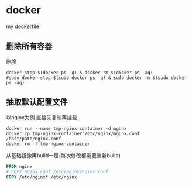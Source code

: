 # docker
my dockerfile

## 删除所有容器
删除
```shell
docker stop $(docker ps -q) & docker rm $(docker ps -aq)
#sudo docker stop $(sudo docker ps -q) & sudo docker rm $(sudo docker ps -aq)
```

## 抽取默认配置文件
以nginx为例
直接先复制再挂载
```shell
docker run --name tmp-nginx-container -d nginx
docker cp tmp-nginx-container:/etc/nginx/nginx.conf /host/path/nginx.conf
docker rm -f tmp-nginx-container
```

从基础镜像再build一层(每次修改都需要重新build)
```dockerfile
FROM nginx
# COPY nginx.conf /etc/nginx/nginx.conf
COPY /etc/nginx* /etc/nginx
```
